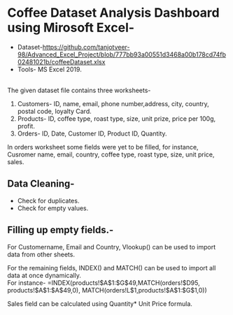 # Coffee Dataset Analysis Dashboard using Mirosoft Excel-</br>
* Dataset-https://github.com/tanjotveer-98/Advanced_Excel_Project/blob/777bb93a00551d3468a00b178cd74fb02481021b/coffeeDataset.xlsx
* Tools- MS Excel 2019. </br></br>
<p>The given dataset file contains three worksheets- </p>
 <ol><li> Customers- ID, name, email, phone number,address, city, country, postal code, loyalty Card.</li>
  <li>Products- ID, coffee type, roast type, size, unit prize, price per 100g, profit.</li>
  <li>Orders- ID, Date, Customer ID, Product ID, Quantity.</li></ol>
<p>In orders worksheet some fields were yet to be filled, for instance, Cusromer name, email, country, coffee type, roast type, size, unit price, sales.</p>

## Data Cleaning-</br>
* Check for duplicates.
* Check for empty values.</br>

## Filling up empty fields.- </br>
<p> For Customername, Email and  Country, Vlookup() can be used to import data from other sheets.</p>
<p> For the remaining fields, INDEX() and MATCH() can be used to import all data at once dynamically.<br/>
For instance- =INDEX(products!$A$1:$G$49,MATCH(orders!$D95, products!$A$1:$A$49,0), MATCH(orders!L$1,products!$A$1:$G$1,0))</p>
<p> Sales field can be calculated using Quantity* Unit Price formula.</p>
